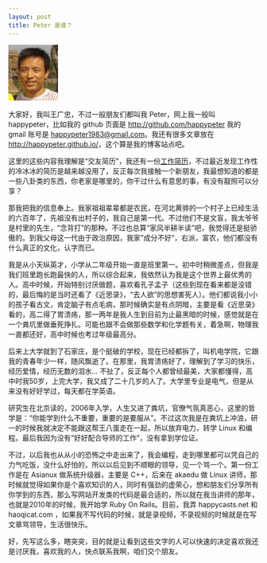 ```yaml
---
layout: post
title: Peter 是谁？
---
```

<img src="./images/peter.jpg" alt="Peter Face" />

大家好，我叫王广忠，不过一般朋友们都叫我 Peter，网上我一般叫 happypeter，比如我的 github 页面是 <http://github.com/happypeter> 我的 gmail 账号是 happypeter1983@gmail.com。我还有很多文章放在 <http://happypeter.github.io/>，这个算是我的博客站点吧。

这里的这些内容我理解是“交友简历”，我还有一份[工作简历](http://hireus.haoqicat.com/happypeter.html)，不过最近发现工作性的冷冰冰的简历是越来越没用了，反正每次我接触一个新朋友，我最想知道的都是一些八卦类的东西，你老家是哪里的，你干过什么有意思的事，有没有靓照可以分享？

那我把我的信息奉上。我家祖祖辈辈都是农民，在河北黄骅的一个村子上已经生活的六百年了，先祖没有出村子的，我自己是第一代。不过他们不是文盲，我太爷爷是村里的先生，“念背打”的那种。不过也总算“家风半耕半读”吧，我觉得还是挺骄傲的。到我父母这一代由于政治原因，我家”成分不好“，右派，富农，他们都没有什么真正的文化，认字而已。

我是从小天纵英才，小学从二年级开始一直是班里第一。初中时稍微差点，但我是我们班里跑长跑最快的人，所以综合起来，我依然认为我是这个世界上最优秀的人。高中时候，开始特别讨厌做题，喜欢看孔子孟子（这些到现在看来都是没错的，最后悔的是当时还看了《近思录》，“去人欲”的思想害死人）。他们都说我小小的孩子看古文，肯定脑子有点毛病，那时候确实是有点阴暗，主要是看《近思录》看的，高二得了胃溃疡，那一两年是我人生到目前为止最黑暗的时候，感觉就是在一个粪坑里做垂死挣扎。可能也跟不会做那些数学和化学题有关，着急啊，物理我一直都还好，高中时候也考过年级最高分。

后来上大学就到了石家庄，是个挺破的学校，现在已经都拆了，叫机电学院，它跟我的青春年少一样，随风飘逝了。在那里，我胃溃疡好了，理解到了学习的快乐，经历爱情，经历无数的泪水... 不扯了，反正每个人都曾经最美，大家都懂得，高中时我50岁，上完大学，我又成了二十几岁的人了。大学里专业是电气，但是从来没有好好学过，每天都在学英语。

研究生在北京读的，2006年入学，人生又进了粪坑，官僚气氛真恶心，这里的哲学是：“你能学到什么不重要，重要的是要服从”。不过这次我是在粪坑上冲浪，研一的时候我就决定不能跟这帮王八蛋走在一起，所以放弃电力，转学 Linux 和编程。最后我因为没有“好好配合导师的工作”，没有拿到学位证。

不过，以后我也从从小的恐怖之中走出来了，我会编程，走到哪里都可以凭自己的力气吃饭，没什么好怕的，所以以后见到不顺眼的领导，见一个骂一个。第一份工作是在 Asianux 做系统升级器，主要是 C++，后来在 akaedu 做 Linux 讲师，那时候就觉得如果你是个喜欢知识的人，同时有强劲的虚荣心，想和朋友们分享所有你学到的东西，那么写网站开发类的代码是最合适的，所以就在我当讲师的那年，也就是2010年的时候，我开始学 Ruby On Rails。目前，我弄 happycasts.net 和 haoqicat.com ，如果我不写代码的时候，就是录视频，不录视频的时候就是在写文章骂领导，生活很快乐。

好，先写这么多，瞎突突，目的就是让看到这些文字的人可以快速的决定喜欢我还是讨厌我，喜欢我的人，快点联系我啊，咱们交个朋友。